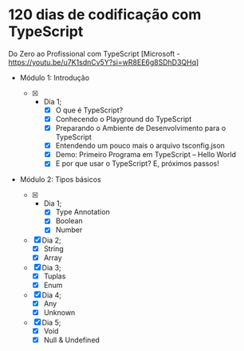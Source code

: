 # 120 dias de codificação com TypeScript

Do Zero ao Profissional com TypeScript [Microsoft - https://youtu.be/u7K1sdnCv5Y?si=wR8EE6g8SDhD3QHq]

- Módulo 1: Introdução

  - [x] - Dia 1;
      - [x] O que é TypeScript?
      - [x] Conhecendo o Playground do TypeScript
      - [x] Preparando o Ambiente de Desenvolvimento para o TypeScript
      - [x] Entendendo um pouco mais o arquivo tsconfig.json
      - [x] Demo: Primeiro Programa em TypeScript – Hello World
      - [x] E por que usar o TypeScript? E, próximos passos!

- Módulo 2: Tipos básicos
  - [x] - Dia 1;
      - [x] Type Annotation
      - [x] Boolean
      - [x] Number
  - [x] Dia 2;
    - [x] String
    - [x] Array
  - [x] Dia 3;
    - [x] Tuplas
    - [x] Enum
  - [x] Dia 4;
    - [x] Any
    - [x] Unknown
  - [x] Dia 5;
    - [x] Void
    - [x] Null & Undefined
